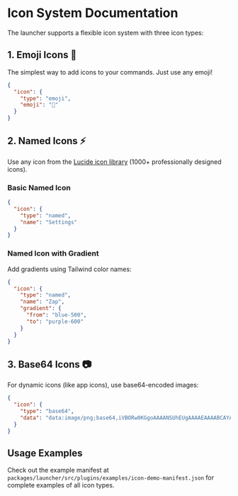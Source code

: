 # Icon System Documentation

The launcher supports a flexible icon system with three icon types:

## 1. Emoji Icons 🎉

The simplest way to add icons to your commands. Just use any emoji!

```json
{
  "icon": {
    "type": "emoji",
    "emoji": "🚀"
  }
}
```

## 2. Named Icons ⚡

Use any icon from the [Lucide icon library](https://lucide.dev/icons) (1000+ professionally designed icons).

### Basic Named Icon

```json
{
  "icon": {
    "type": "named",
    "name": "Settings"
  }
}
```

### Named Icon with Gradient

Add gradients using Tailwind color names:

```json
{
  "icon": {
    "type": "named",
    "name": "Zap",
    "gradient": {
      "from": "blue-500",
      "to": "purple-600"
    }
  }
}
```

## 3. Base64 Icons 📷

For dynamic icons (like app icons), use base64-encoded images:

```json
{
  "icon": {
    "type": "base64",
    "data": "data:image/png;base64,iVBORw0KGgoAAAANSUhEUgAAAAEAAAABCAYAAAAfFcSJAAAADUlEQVR42mNkYPhfDwAChwGA60e6kgAAAABJRU5ErkJggg=="
  }
}
```

## Usage Examples

Check out the example manifest at `packages/launcher/src/plugins/examples/icon-demo-manifest.json` for complete examples of all icon types.